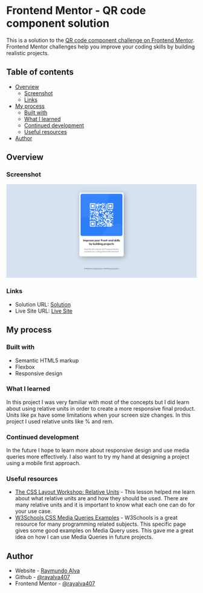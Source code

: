 # Frontend Mentor - QR code component solution

This is a solution to the [QR code component challenge on Frontend Mentor](https://www.frontendmentor.io/challenges/qr-code-component-iux_sIO_H). Frontend Mentor challenges help you improve your coding skills by building realistic projects. 

## Table of contents

- [Overview](#overview)
  - [Screenshot](#screenshot)
  - [Links](#links)
- [My process](#my-process)
  - [Built with](#built-with)
  - [What I learned](#what-i-learned)
  - [Continued development](#continued-development)
  - [Useful resources](#useful-resources)
- [Author](#author)

## Overview

### Screenshot

![](images/screenshot.png)

### Links

- Solution URL: [Solution](https://www.frontendmentor.io/solutions/responsive-qr-code-component-using-flexbox-QqP1Od6vU)
- Live Site URL: [Live Site](https://rayalva407.github.io/QR-Code-Component/)

## My process

### Built with

- Semantic HTML5 markup
- Flexbox
- Responsive design

### What I learned

In this project I was very familiar with most of the concepts but I did learn about using relative units in order to create a more responsive final product. Units like px have some limitations when your screen size changes. In this project I used relative units like % and rem.

### Continued development

In the future I hope to learn more about responsive design and use media queries more effectively. I also want to try my hand at designing a project using a mobile first approach.

### Useful resources

- [The CSS Layout Workshop: Relative Units](https://thecssworkshop.com/lessons/relative-units) - This lesson helped me learn about what relative units are and how they should be used. There are many relative units and it is important to know what each one can do for your use case.
- [W3Schools CSS Media Queries Examples](https://www.w3schools.com/Css/css3_mediaqueries_ex.asp) - W3Schools is a great resource for many programming related subjects. This specific page gives some good examples on Media Query uses. This gave me a great idea on how I can use Media Queries in future projects.

## Author

- Website - [Raymundo Alva](https://rayalva407.github.io/front)
- Github - [@rayalva407](https://github.com/rayalva407)
- Frontend Mentor - [@rayalva407](https://www.frontendmentor.io/profile/rayalva407)
